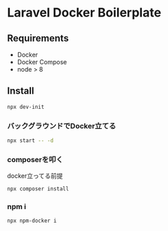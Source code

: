 # Laravel Docker Boilerplate

## Requirements

- Docker
- Docker Compose
- node > 8

## Install

```bash
npx dev-init
```

### バックグラウンドでDocker立てる

```bash
npx start -- -d
```

### composerを叩く

docker立ってる前提

```bash
npx composer install
```

### npm i

```bash
npx npm-docker i
```
